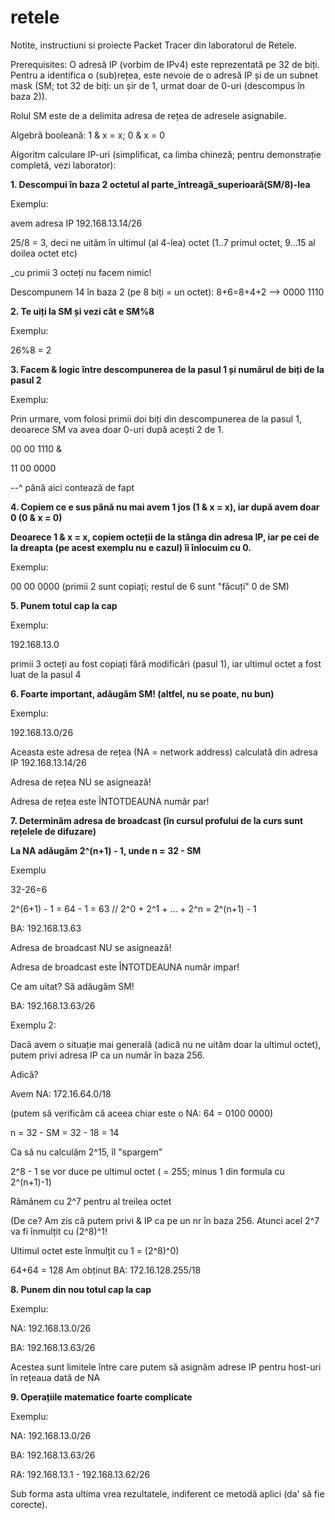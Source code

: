# retele
Notite, instructiuni si proiecte Packet Tracer din laboratorul de Retele.


Prerequisites:
O adresă IP (vorbim de IPv4) este reprezentată pe 32 de biți. Pentru a identifica o (sub)rețea, este nevoie de o adresă IP și de un subnet mask (SM; tot 32 de biți: un șir de 1, urmat doar de 0-uri (descompus în baza 2)).

Rolul SM este de a delimita adresa de rețea de adresele asignabile.

Algebră booleană: 1 & x = x; 0 & x = 0


Algoritm calculare IP-uri (simplificat, ca limba chineză; pentru demonstrație completă, vezi laborator):

__1. Descompui în baza 2 octetul al parte_întreagă_superioară(SM/8)-lea__

Exemplu:

avem adresa IP 192.168.13.14/26

25/8 = 3, deci ne uităm în ultimul (al 4-lea) octet (1..7 primul octet, 9...15 al doilea octet etc)

_cu primii 3 octeți nu facem nimic!

Descompunem 14 în baza 2 (pe 8 biți = un octet): 8+6=8+4+2 --> 0000 1110

__2. Te uiți la SM și vezi cât e SM%8__

Exemplu:

26%8 = 2

__3. Facem & logic între descompunerea de la pasul 1 și numărul de biți de la pasul 2__

Exemplu:

Prin urmare, vom folosi primii doi biți din descompunerea de la pasul 1, deoarece SM va avea doar 0-uri după acești 2 de 1.

00 00 1110 &

11 00 0000

--^ până aici contează de fapt

__4. Copiem ce e sus până nu mai avem 1 jos (1 & x = x), iar după avem doar 0 (0 & x = 0)__

__Deoarece 1 & x = x, copiem octeții de la stânga din adresa IP, iar pe cei de la dreapta (pe acest exemplu nu e cazul) îi înlocuim cu 0.__

Exemplu:

00 00 0000 (primii 2 sunt copiați; restul de 6 sunt "făcuți" 0 de SM)

__5. Punem totul cap la cap__

Exemplu:

192.168.13.0

primii 3 octeți au fost copiați fără modificări (pasul 1), iar ultimul octet a fost luat de la pasul 4

__6. Foarte important, adăugăm SM! (altfel, nu se poate, nu bun)__

Exemplu:

192.168.13.0/26

Aceasta este adresa de rețea (NA = network address) calculată din adresa IP 192.168.13.14/26

Adresa de rețea NU se asignează!

Adresa de rețea este ÎNTOTDEAUNA număr par!

__7. Determinăm adresa de broadcast (în cursul profului de la curs sunt rețelele de difuzare)__

__La NA adăugăm 2^(n+1) - 1, unde n = 32 - SM__

Exemplu

32-26=6

2^(6+1) - 1 = 64 - 1 = 63 // 2^0 + 2^1 + ... + 2^n = 2^(n+1) - 1

BA: 192.168.13.63

Adresa de broadcast NU se asignează!

Adresa de broadcast este ÎNTOTDEAUNA număr impar!

Ce am uitat? Să adăugăm SM!

BA: 192.168.13.63/26

Exemplu 2:

Dacă avem o situație mai generală (adică nu ne uităm doar la ultimul octet), putem privi adresa IP ca un număr în baza 256.

Adică?

Avem NA: 172.16.64.0/18

(putem să verificăm că aceea chiar este o NA: 64 = 0100 0000)

n = 32 - SM = 32 - 18 = 14

Ca să nu calculăm 2^15, îl "spargem"

2^8 - 1 se vor duce pe ultimul octet ( = 255; minus 1 din formula cu 2^(n+1)-1)

Rămânem cu 2^7 pentru al treilea octet

(De ce? Am zis că putem privi & IP ca pe un nr în baza 256. Atunci acel 2^7 va fi înmulțit cu (2^8)^1!

Ultimul octet este înmulțit cu 1 = (2^8)^0)

64+64 = 128
Am obținut BA: 172.16.128.255/18

__8. Punem din nou totul cap la cap__

Exemplu:

NA: 192.168.13.0/26

BA: 192.168.13.63/26

Acestea sunt limitele între care putem să asignăm adrese IP pentru host-uri în rețeaua dată de NA

__9. Operațiile matematice foarte complicate__

Exemplu:

NA: 192.168.13.0/26

BA: 192.168.13.63/26

RA: 192.168.13.1 - 192.168.13.62/26

Sub forma asta ultima vrea rezultatele, indiferent ce metodă aplici (da' să fie corecte).
